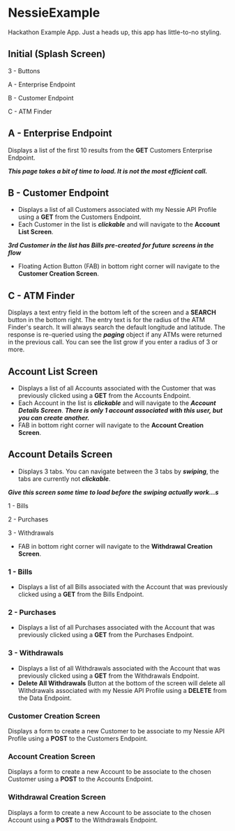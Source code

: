 # NessieExample
Hackathon Example App. Just a heads up, this app has little-to-no styling.

## Initial (Splash Screen)
3 - Buttons

  A - Enterprise Endpoint
  
  B - Customer Endpoint
  
  C - ATM Finder
  
## A - Enterprise Endpoint
Displays a list of the first 10 results from the **GET** Customers Enterprise Endpoint.

***This page takes a bit of time to load. It is not the most efficient call.***
 
## B - Customer Endpoint
* Displays a list of all Customers associated with my Nessie API Profile using a **GET** from the Customers Endpoint.
* Each Customer in the list is ***clickable*** and will navigate to the **Account List Screen**.

***3rd Customer in the list has Bills pre-created for future screens in the flow***
* Floating Action Button (FAB) in bottom right corner will navigate to the **Customer Creation Screen**.

## C - ATM Finder
Displays a text entry field in the bottom left of the screen and a **SEARCH** button in the bottom right. The entry text is for the radius of the ATM Finder's search. It will always search the default longitude and latitude. The response is re-queried using the ***paging*** object if any ATMs were returned in the previous call. You can see the list grow if you enter a radius of 3 or more.

## Account List Screen
* Displays a list of all Accounts associated with the Customer that was previously clicked using a **GET** from the Accounts Endpoint.
* Each Account in the list is ***clickable*** and will navigate to the ***Account Details Screen***.
***There is only 1 account associated with this user, but you can create another.***
* FAB in bottom right corner will navigate to the **Account Creation Screen**.

## Account Details Screen
* Displays 3 tabs. You can navigate between the 3 tabs by ***swiping***, the tabs are currently not ***clickable***.

***Give this screen some time to load before the swiping actually work...s***

  1 - Bills
  
  2 - Purchases
  
  3 - Withdrawals
  
* FAB in bottom right corner will navigate to the **Withdrawal Creation Screen**.
  
### 1 - Bills
* Displays a list of all Bills associated with the Account that was previously clicked using a **GET** from the Bills Endpoint.

### 2 - Purchases
* Displays a list of all Purchases associated with the Account that was previously clicked using a **GET** from the Purchases Endpoint.

### 3 - Withdrawals
* Displays a list of all Withdrawals associated with the Account that was previously clicked using a **GET** from the Withdrawals Endpoint.
* **Delete All Withdrawals** Button at the bottom of the screen will delete all Withdrawals associated with my Nessie API Profile using a **DELETE** from the Data Endpoint.

### Customer Creation Screen
Displays a form to create a new Customer to be associate to my Nessie API Profile using a **POST** to the Customers Endpoint.

### Account Creation Screen
Displays a form to create a new Account to be associate to the chosen Customer using a **POST** to the Accounts Endpoint.

### Withdrawal Creation Screen
Displays a form to create a new Account to be associate to the chosen Account using a **POST** to the Withdrawals Endpoint.
